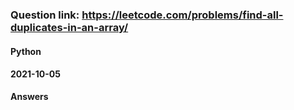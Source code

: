 ### Question link: https://leetcode.com/problems/find-all-duplicates-in-an-array/ ###
#### Python ####
#### 2021-10-05 ####
**Answers**
```Python

```

